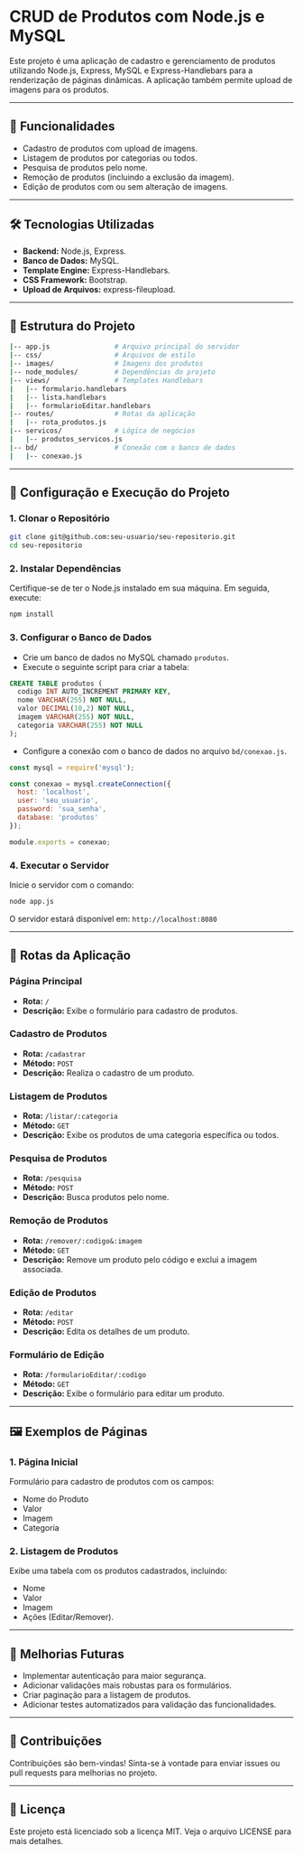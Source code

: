 # CRUD de Produtos com Node.js e MySQL

Este projeto é uma aplicação de cadastro e gerenciamento de produtos utilizando Node.js, Express, MySQL e Express-Handlebars para a renderização de páginas dinâmicas. A aplicação também permite upload de imagens para os produtos.

---

## 🚀 Funcionalidades

- Cadastro de produtos com upload de imagens.
- Listagem de produtos por categorias ou todos.
- Pesquisa de produtos pelo nome.
- Remoção de produtos (incluindo a exclusão da imagem).
- Edição de produtos com ou sem alteração de imagens.

---

## 🛠️ Tecnologias Utilizadas

- **Backend:** Node.js, Express.
- **Banco de Dados:** MySQL.
- **Template Engine:** Express-Handlebars.
- **CSS Framework:** Bootstrap.
- **Upload de Arquivos:** express-fileupload.

---

## 📂 Estrutura do Projeto

```bash
|-- app.js                # Arquivo principal do servidor
|-- css/                  # Arquivos de estilo
|-- images/               # Imagens dos produtos
|-- node_modules/         # Dependências do projeto
|-- views/                # Templates Handlebars
|   |-- formulario.handlebars
|   |-- lista.handlebars
|   |-- formularioEditar.handlebars
|-- routes/               # Rotas da aplicação
|   |-- rota_produtos.js
|-- servicos/             # Lógica de negócios
|   |-- produtos_servicos.js
|-- bd/                   # Conexão com o banco de dados
|   |-- conexao.js
```

---

## 🔧 Configuração e Execução do Projeto

### 1. Clonar o Repositório

```bash
git clone git@github.com:seu-usuario/seu-repositorio.git
cd seu-repositorio
```

### 2. Instalar Dependências

Certifique-se de ter o Node.js instalado em sua máquina. Em seguida, execute:

```bash
npm install
```

### 3. Configurar o Banco de Dados

- Crie um banco de dados no MySQL chamado `produtos`.
- Execute o seguinte script para criar a tabela:

```sql
CREATE TABLE produtos (
  codigo INT AUTO_INCREMENT PRIMARY KEY,
  nome VARCHAR(255) NOT NULL,
  valor DECIMAL(10,2) NOT NULL,
  imagem VARCHAR(255) NOT NULL,
  categoria VARCHAR(255) NOT NULL
);
```
- Configure a conexão com o banco de dados no arquivo `bd/conexao.js`.

```javascript
const mysql = require('mysql');

const conexao = mysql.createConnection({
  host: 'localhost',
  user: 'seu_usuario',
  password: 'sua_senha',
  database: 'produtos'
});

module.exports = conexao;
```

### 4. Executar o Servidor

Inicie o servidor com o comando:

```bash
node app.js
```

O servidor estará disponível em: `http://localhost:8080`

---

## 🔄 Rotas da Aplicação

### Página Principal
- **Rota:** `/`
- **Descrição:** Exibe o formulário para cadastro de produtos.

### Cadastro de Produtos
- **Rota:** `/cadastrar`
- **Método:** `POST`
- **Descrição:** Realiza o cadastro de um produto.

### Listagem de Produtos
- **Rota:** `/listar/:categoria`
- **Método:** `GET`
- **Descrição:** Exibe os produtos de uma categoria específica ou todos.

### Pesquisa de Produtos
- **Rota:** `/pesquisa`
- **Método:** `POST`
- **Descrição:** Busca produtos pelo nome.

### Remoção de Produtos
- **Rota:** `/remover/:codigo&:imagem`
- **Método:** `GET`
- **Descrição:** Remove um produto pelo código e exclui a imagem associada.

### Edição de Produtos
- **Rota:** `/editar`
- **Método:** `POST`
- **Descrição:** Edita os detalhes de um produto.

### Formulário de Edição
- **Rota:** `/formularioEditar/:codigo`
- **Método:** `GET`
- **Descrição:** Exibe o formulário para editar um produto.

---

## 🖼️ Exemplos de Páginas

### 1. Página Inicial
Formulário para cadastro de produtos com os campos:
- Nome do Produto
- Valor
- Imagem
- Categoria

### 2. Listagem de Produtos
Exibe uma tabela com os produtos cadastrados, incluindo:
- Nome
- Valor
- Imagem
- Ações (Editar/Remover).

---

## 📝 Melhorias Futuras

- Implementar autenticação para maior segurança.
- Adicionar validações mais robustas para os formulários.
- Criar paginação para a listagem de produtos.
- Adicionar testes automatizados para validação das funcionalidades.

---

## 🤝 Contribuições

Contribuições são bem-vindas! Sinta-se à vontade para enviar issues ou pull requests para melhorias no projeto.

---

## 📜 Licença

Este projeto está licenciado sob a licença MIT. Veja o arquivo LICENSE para mais detalhes.
